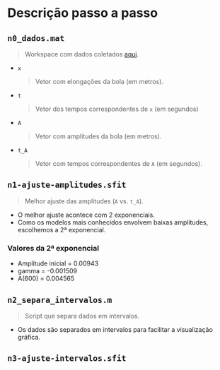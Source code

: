 # Descrição passo a passo

## `n0_dados.mat`
> Workspace com dados coletados [aqui](https://github.com/hugoalkimim/ViscosidadeDoAr).

- `x`
	> Vetor com elongações da bola (em metros).
- `t`
	> Vetor dos tempos correspondentes de `x` (em segundos)
- `A`
	> Vetor com amplitudes da bola (em metros).
- `t_A`
	> Vetor com tempos correspondentes de `A` (em segundos).

## `n1-ajuste-amplitudes.sfit`
> Melhor ajuste das amplitudes (`A` vs. `t_A`).

- O melhor ajuste acontece com 2 exponenciais.
- Como os modelos mais conhecidos envolvem baixas amplitudes, escolhemos a 2ª exponencial.

### Valores da 2ª exponencial

- Amplitude inicial = 0.00943
- gamma = -0.001509
- A(600) = 0.004565

## `n2_separa_intervalos.m`
> Script que separa dados em intervalos.

- Os dados são separados em intervalos para facilitar a visualização gráfica.

## `n3-ajuste-intervalos.sfit`